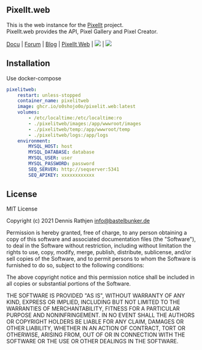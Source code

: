 ## PixelIt.web

This is the web instance for the [PixelIt](https://github.com/o0shojo0o/PixelIt) project.  
PixelIt.web provides the API, Pixel Gallery and Pixel Creator.  
  
[Docu](https://docs.bastelbunker.de/pixelit/tools.html#pixel-creator) |
[Forum](https://github.com/o0shojo0o/PixelIt/discussions) |
[Blog](https://www.bastelbunker.de/pixel-it/) |
[PixelIt Web](https://pixelit.bastelbunker.de/PixelGallery) |
[![](https://img.shields.io/endpoint?style=flat&url=https%3A%2F%2Frunkit.io%2Fdamiankrawczyk%2Ftelegram-badge%2Fbranches%2Fmaster%3Furl%3Dhttps%3A%2F%2Ft.me%2Fpixelitdisplay)](https://t.me/pixelitdisplay) |
[![](https://img.shields.io/discord/558849582377861122?logo=discord)](https://discord.gg/JHE9P9zczW)

## Installation

Use docker-compose

```yml
pixelitweb:
    restart: unless-stopped
    container_name: pixelitweb
    image: ghcr.io/o0shojo0o/pixelit.web:latest
    volumes:
        - /etc/localtime:/etc/localtime:ro
        - ./pixelitweb/images:/app/wwwroot/images
        - ./pixelitweb/temp:/app/wwwroot/temp
        - ./pixelitweb/logs:/app/logs
    environment:
        MYSQL_HOST: host
        MYSQL_DATABASE: database
        MYSQL_USER: user
        MYSQL_PASSWORD: password
        SEQ_SERVER: http://seqserver:5341
        SEQ_APIKEY: xxxxxxxxxxxx
```

## License

MIT License

Copyright (c) 2021 Dennis Rathjen <info@bastelbunker.de>

Permission is hereby granted, free of charge, to any person obtaining a copy
of this software and associated documentation files (the "Software"), to deal
in the Software without restriction, including without limitation the rights
to use, copy, modify, merge, publish, distribute, sublicense, and/or sell
copies of the Software, and to permit persons to whom the Software is
furnished to do so, subject to the following conditions:

The above copyright notice and this permission notice shall be included in all
copies or substantial portions of the Software.

THE SOFTWARE IS PROVIDED "AS IS", WITHOUT WARRANTY OF ANY KIND, EXPRESS OR
IMPLIED, INCLUDING BUT NOT LIMITED TO THE WARRANTIES OF MERCHANTABILITY,
FITNESS FOR A PARTICULAR PURPOSE AND NONINFRINGEMENT. IN NO EVENT SHALL THE
AUTHORS OR COPYRIGHT HOLDERS BE LIABLE FOR ANY CLAIM, DAMAGES OR OTHER
LIABILITY, WHETHER IN AN ACTION OF CONTRACT, TORT OR OTHERWISE, ARISING FROM,
OUT OF OR IN CONNECTION WITH THE SOFTWARE OR THE USE OR OTHER DEALINGS IN THE
SOFTWARE.
